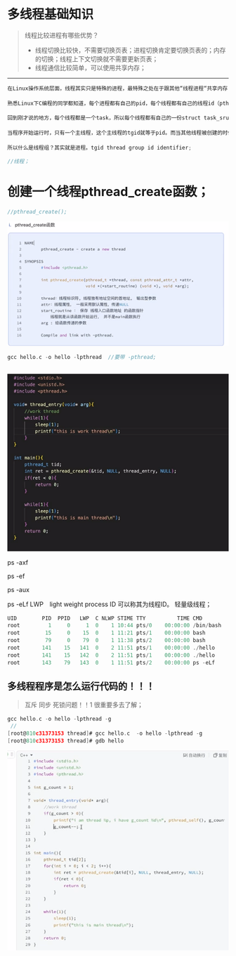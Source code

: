 # 多线程基础知识

>线程比较进程有哪些优势？
>
>* 线程切换比较快，不需要切换页表；进程切换肯定要切换页表的；内存的切换；线程上下文切换就不需要更新页表；
>* 线程通信比较简单，可以使用共享内存；

----

`````c
在Linux操作系统层面，线程其实只是特殊的进程，最特殊之处在于跟其他“线程进程“共享内存（包括代码段、数据段等，但不共享栈）。

熟悉Linux下C编程的同学都知道，每个进程都有自己的pid，每个线程都有自己的线程id（pthread_t类型)，但这是在用户空间的层面。而在内核层面中，线程其实也是进程。为了更好地区分这些概念，我们用任务/task来指代内核中的进程概念，而依旧用进程来指定用户空间层面的进程。所以当我说task的时候，指的是内核层面，而当我说进程的时候，指的就是用户空间层面的。

回到刚才说的地方，每个线程都是一个task，所以每个线程都有自己的一份struct task_sruct，而且每个线程都有自己独特的pid。那内核通过什么来知道这个线程属于哪个进程呢？答案是task_sruct.tgid。是的，一个进程就是一个线程组，所以每个进程的所有线程都有着相同的tgid。

当程序开始运行时，只有一个主线程，这个主线程的tgid就等于pid。而当其他线程被创建的时候，就继承了主线程的tgid。这样，内核就可以通过tgid知道某个task属于哪个线程组，也就知道属于哪个进程了。当我们用ps命令或者getpid()等接口查询进程id时，内核返回给我们的也正是这个tgid。

所以什么是线程组？其实就是进程。tgid thread group id identifier;    
`````



````c
//线程；

````





# 创建一个线程pthread_create函数；

````c
//pthread_create();
````

![image-20231114184502910](./%E5%A4%9A%E7%BA%BF%E7%A8%8B%E5%9F%BA%E7%A1%80%E7%9F%A5%E8%AF%86.assets/image-20231114184502910.png)

````c
gcc hello.c -o hello -lpthread  //要带 -pthread;
  
````

![image-20231114193451751](./%E5%A4%9A%E7%BA%BF%E7%A8%8B%E5%9F%BA%E7%A1%80%E7%9F%A5%E8%AF%86.assets/image-20231114193451751.png)

ps -axf

ps -ef

ps -aux

ps  -eLf    LWP　light weight process ID 可以称其为线程ID。  轻量级线程；

`````c
UID        PID  PPID   LWP  C NLWP STIME TTY          TIME CMD
root         1     0     1  0    1 10:44 pts/0    00:00:00 /bin/bash
root        15     0    15  0    1 11:21 pts/1    00:00:00 bash
root        79     0    79  0    1 11:38 pts/2    00:00:00 bash
root       141    15   141  0    2 11:51 pts/1    00:00:00 ./hello
root       141    15   142  0    2 11:51 pts/1    00:00:00 ./hello
root       143    79   143  0    1 11:51 pts/2    00:00:00 ps -eLf
`````





##  多线程程序是怎么运行代码的！！！

>互斥 同步 死锁问题！！1 很重要多去了解；





``````c
gcc hello.c -o hello -lpthread -g  
 //
[root@810c31373153 thread]# gcc hello.c  -o hello -lpthread -g
[root@810c31373153 thread]# gdb hello
``````

![image-20231115005849609](./%E5%A4%9A%E7%BA%BF%E7%A8%8B%E5%9F%BA%E7%A1%80%E7%9F%A5%E8%AF%86.assets/image-20231115005849609.png)
